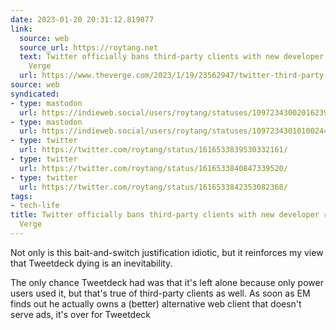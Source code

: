 ```yaml
---
date: 2023-01-20 20:31:12.819877
link:
  source: web
  source_url: https://roytang.net
  text: Twitter officially bans third-party clients with new developer rules - The
    Verge
  url: https://www.theverge.com/2023/1/19/23562947/twitter-third-party-client-tweetbot-twitterific-ban-rules
source: web
syndicated:
- type: mastodon
  url: https://indieweb.social/users/roytang/statuses/109723430020162394
- type: mastodon
  url: https://indieweb.social/users/roytang/statuses/109723430101002444
- type: twitter
  url: https://twitter.com/roytang/status/1616533839530332161/
- type: twitter
  url: https://twitter.com/roytang/status/1616533840847339520/
- type: twitter
  url: https://twitter.com/roytang/status/1616533842353082368/
tags:
- tech-life
title: Twitter officially bans third-party clients with new developer rules - The
  Verge
---
```


Not only is this bait-and-switch justification idiotic, but it reinforces my view that Tweetdeck dying is an inevitability. 

<!--sep-->The only chance Tweetdeck had was that it's left alone because only power users used it, but that's true of third-party clients as well. As soon as EM finds out he actually owns a (better) alternative web client that doesn't serve ads, it's over for Tweetdeck